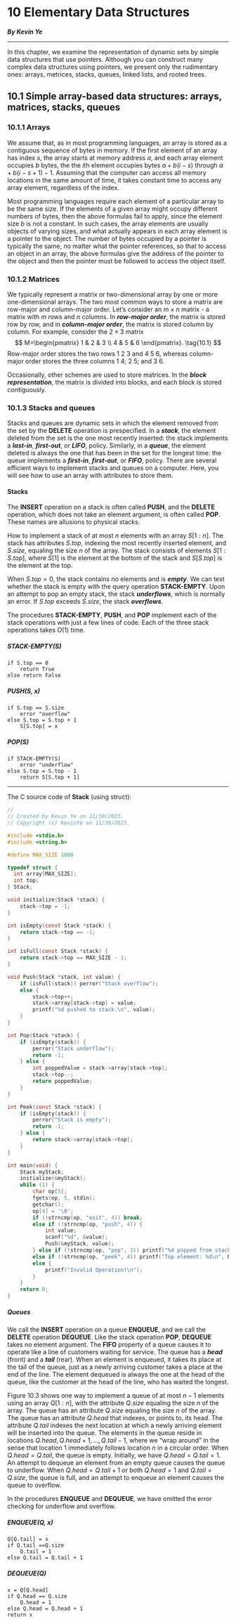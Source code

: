 # 10	Elementary Data Structures

***By Kevin Ye***

---

In this chapter, we examine the representation of dynamic sets by simple data structures that use pointers. Although you can construct many complex data structures using pointers, we present only the rudimentary ones: arrays, metrices, stacks, queues, linked lists, and rooted trees.



## 10.1	Simple array-based data structures: arrays, matrices, stacks, queues

### 10.1.1	Arrays

We assume that, as in most programming languages, an array is stored as a contiguous sequence of bytes in memory. If the first element of an array has index $s$, the array starts at memory address $a$, and each array element occupies $b$ bytes, the the $i$th element occupies bytes $a+b(i-s)$ through $a+b(i-s+1)-1$. Assuming that the computer can access all memory locations in the same amount of time, it takes constant time to access any array element, regardless of the index.

Most programming languages require each element of a particular array to be the same size. If the elements of a given array might occupy different numbers of bytes, then the above formulas fail to apply, since the element size $b$ is not a constant. In such cases, the array elements are usually objects of varying sizes, and what actually appears in each array element is a pointer to the object. The number of bytes occupied by a pointer is typically the same, no matter what the pointer references, so that to access an object in an array, the above formulas give the address of the pointer to the object and then the pointer must be followed to access the object itself.



### 10.1.2	Matrices

We typically represent a matrix or two-dimensional array by one or more one-dimensional arrays. The two most common ways to store a matrix are row-major and column-major order. Let’s consider an $m\times n$ matrix - a matrix with $m$ rows and $n$ columns. In ***row-major order***, the matrix is stored row by row, and in ***column-major order***, the matrix is stored column by column. For example, consider the $2\times 3$ matrix
$$
M=\begin{pmatrix}
1 & 2 & 3 \\
4 & 5 & 6
\end{pmatrix}.
\tag{10.1}
$$
Row-major order stores the two rows $1$ $2$ $3$ and $4$ $5$ $6$, whereas column-major order stores the three columns $1$ $4$; $2$ $5$; and $3$ $6$.

Occasionally, other schemes are used to store matrices. In the ***block representation***, the matrix is divided into blocks, and each block is stored contiguously.



### 10.1.3	Stacks and queues

Stacks and queues are dynamic sets in which the element removed from the set by the **DELETE** operation is prespecified. In a ***stack***, the element deleted from the set is the one most recently inserted: the stack implements a ***last-in***, ***first-out***, or ***LIFO***, policy. Similarly, in a ***queue***, the element deleted is always the one that has been in the set for the longest time: the queue implements a ***first-in***, ***first-out***, or ***FIFO***, policy. There are several efficient ways to implement stacks and queues on a computer. Here, you will see how to use an array with attributes to store them.

#### Stacks

The **INSERT** operation on a stack is  often called **PUSH**, and the **DELETE** operation, which does not take an element argument, is often called **POP**. These names are allusions to physical stacks.

How to implement a stack of at most $n$ elements with an array $S[1:n]$. The stack has attributes $S.top$, indexing the most recently inserted element, and $S.size$, equaling the size $n$ of the array. The stack consists of elements $S[1:S.top]$, where $S[1]$ is the element at the bottom of the stack and $S[S.top]$ is the element at the top.

When $S.top=0$, the stack contains no elements and is ***empty***. We can test whether the stack is empty with the query operation **STACK-EMPTY**. Upon an attempt to pop an empty stack, the stack ***underflows***, which is normally an error. If $S.top$ exceeds $S.size$, the stack ***overflows***.

The procedures **STACK-EMPTY**, **PUSH**, and **POP** implement each of the stack operations with just a few lines of code. Each of the three stack operations takes $O(1)$ time.

##### STACK-EMPTY($S$)

```pseudocode
if S.top == 0
	return True
else return False
```

##### PUSH($S$, $x$)

```pseudocode
if S.top == S.size
	error "overflow"
else S.top = S.top + 1
	S[S.top] = x
```

##### POP($S$)

```pseudocode
if STACK-EMPTY(S)
	error "underflow"
else S.top = S.top - 1
	return S[S.top + 1]
```

---

The C source code of **Stack** (using struct): 

```c
//
// Created by Kevin Ye on 11/30/2023.
// Copyright (c) KevinYe on 11/30/2023.

#include <stdio.h>
#include <string.h>

#define MAX_SIZE 1000

typedef struct {
  int array[MAX_SIZE];
  int top;
} Stack;

void initialize(Stack *stack) {
    stack->top = -1;
}

int isEmpty(const Stack *stack) {
    return stack->top == -1;
}

int isFull(const Stack *stack) {
    return stack->top == MAX_SIZE - 1;
}

void Push(Stack *stack, int value) {
    if (isFull(stack)) perror("Stack overflow");
    else {
        stack->top++;
        stack->array[stack->top] = value;
        printf("%d pushed to stack.\n", value);
    }
}

int Pop(Stack *stack) {
    if (isEmpty(stack)) {
        perror("Stack underflow");
        return -1;
    } else {
        int poppedValue = stack->array[stack->top];
        stack->top--;
        return poppedValue;
    }
}

int Peek(const Stack *stack) {
    if (isEmpty(stack)) {
        perror("Stack is empty");
        return -1;
    } else {
        return stack->array[stack->top];
    }
}

int main(void) {
    Stack myStack;
    initialize(&myStack);
    while (1) {
        char op[5];
        fgets(op, 5, stdin);
        getchar();
        op[4] = '\0';
        if (!strncmp(op, "exit", 4)) break;
        else if (!strncmp(op, "push", 4)) {
            int value;
            scanf("%d", &value);
            Push(&myStack, value);
        } else if (!strncmp(op, "pop", 3)) printf("%d popped from stack\n", Pop(&myStack));
        else if (!strncmp(op, "peek", 4)) printf("Top element: %d\n", Peek(&myStack));
        else {
            printf("Invalid Operation!\n");
        }
    }
    return 0;
}

```

##### Queues

We call the **INSERT** operation on a queue **ENQUEUE**, and we call the **DELETE** operation **DEQUEUE**. Like the stack operation **POP**, **DEQUEUE** takes no element argument. The **FIFO** property of a queue causes it to operate like a line of customers waiting for service. The queue has a ***head*** (front) and a ***tail*** (rear). When an element is enqueued, it takes its place at the tail of the queue, just as a newly arriving customer takes a place at the end of the line. The element dequeued is always the one at the head of the queue, like the customer at the head of the line, who has waited the longest.

Figure 10.3 shows one way to implement a queue of at most $n-1$ elements using an array $Q[1:n]$, with the attribute $Q.size$ equaling the size $n$ of the array. The queue has an attribute $Q.size$ equaling the size $n$ of the array. The queue has an attribute $Q.head$ that indexes, or points to, its head. The attribute $Q.tail$ indexes the next location at which a newly arriving element will be inserted into the queue. The elements in the queue reside in locations $Q.head, Q.head+1,\dots,Q.tail-1$, where we “wrap around” in the sense that location $1$ immediately follows location $n$ in a circular order. When $Q.head=Q.tail$, the queue is empty. Initially, we have $Q.head=Q.tail=1$. An attempt to dequeue an element from an empty queue causes the queue to underflow. When $Q.head=Q.tail+1$ or both $Q.head=1$ and $Q.tail=Q.size$, the queue is full, and an attempt to enqueue an element causes the queue to overflow.

In the procedures **ENQUEUE** and **DEQUEUE**, we have omitted the error checking for underflow and overflow.

##### ENQUEUE($Q$, $x$)

```pseudocode
Q[Q.tail] = x
if Q.tail ==Q.size
	Q.tail = 1
else Q.tail = Q.tail + 1
```

##### DEQUEUE($Q$)

```pseudocode
x = Q[Q.head]
if Q.head == Q.size
	Q.head = 1
else Q.head = Q.head + 1
return x
```

